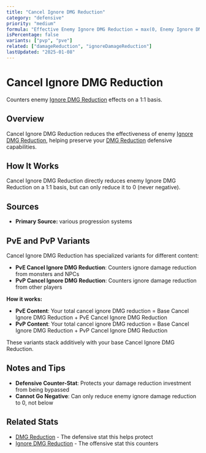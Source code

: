 ```yaml
---
title: "Cancel Ignore DMG Reduction"
category: "defensive"
priority: "medium"
formula: "Effective Enemy Ignore DMG Reduction = max(0, Enemy Ignore DMG Reduction - Your Cancel Ignore DMG Reduction)"
isPercentage: false
variants: ["pvp", "pve"]
related: ["damageReduction", "ignoreDamageReduction"]
lastUpdated: "2025-01-08"
---
```


# Cancel Ignore DMG Reduction

Counters enemy [Ignore DMG Reduction](/stats/ignore-damage-reduction) effects on a 1:1 basis.

## Overview

Cancel Ignore DMG Reduction reduces the effectiveness of enemy [Ignore DMG Reduction](/stats/ignore-damage-reduction), helping preserve your [DMG Reduction](/stats/damage-reduction) defensive capabilities.

## How It Works

Cancel Ignore DMG Reduction directly reduces enemy Ignore DMG Reduction on a 1:1 basis, but can only reduce it to 0 (never negative).

## Sources

- **Primary Source:** various progression systems

## PvE and PvP Variants

Cancel Ignore DMG Reduction has specialized variants for different content:

- **PvE Cancel Ignore DMG Reduction**: Counters ignore damage reduction from monsters and NPCs
- **PvP Cancel Ignore DMG Reduction**: Counters ignore damage reduction from other players

**How it works:**
- **PvE Content**: Your total cancel ignore DMG reduction = Base Cancel Ignore DMG Reduction + PvE Cancel Ignore DMG Reduction
- **PvP Content**: Your total cancel ignore DMG reduction = Base Cancel Ignore DMG Reduction + PvP Cancel Ignore DMG Reduction

These variants stack additively with your base Cancel Ignore DMG Reduction.

## Notes and Tips

- **Defensive Counter-Stat**: Protects your damage reduction investment from being bypassed
- **Cannot Go Negative**: Can only reduce enemy ignore damage reduction to 0, not below

## Related Stats

- [DMG Reduction](/stats/damage-reduction) - The defensive stat this helps protect
- [Ignore DMG Reduction](/stats/ignore-damage-reduction) - The offensive stat this counters